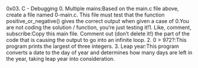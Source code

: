 0x03. C - Debugging
0. Multiple mains:Based on the main.c file above, create a file named 0-main.c. This file must test that the function positive_or_negative() gives the correct output when given a case of 0.You are not coding the solution / function, you’re just testing it!1. Like, comment, subscribe:Copy this main file. Comment out (don’t delete it!) the part of the code that is causing the output to go into an infinite loop.
2. 0 > 972?:This program prints the largest of three integers.
3. Leap year:This program converts a date to the day of year and determines how many days are left in the year, taking leap year into consideration.

